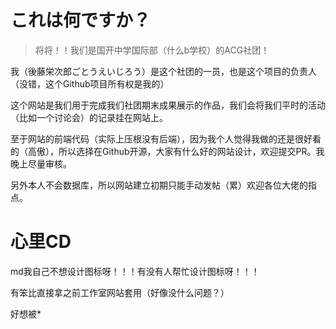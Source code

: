 # これは何ですか？
> 将将！！我们是国开中学国际部（什么b学校）的ACG社团！
> 
我（後藤栄次郎ごとうえいじろう）是这个社团的一员，也是这个项目的负责人（没错，这个Github项目所有权是我的）

这个网站是我们用于完成我们社团期末成果展示的作品，我们会将我们平时的活动（比如一个讨论会）的记录挂在网站上。

至于网站的前端代码（实际上压根没有后端），因为我个人觉得我做的还是很好看的（高傲），所以选择在Github开源，大家有什么好的网站设计，欢迎提交PR。我晚上尽量审核。

另外本人不会数据库，所以网站建立初期只能手动发帖（累）欢迎各位大佬的指点。

# 心里CD
md我自己不想设计图标呀！！！有没有人帮忙设计图标呀！！！

有笨比直接拿之前工作室网站套用（好像没什么问题？）

好想被*
